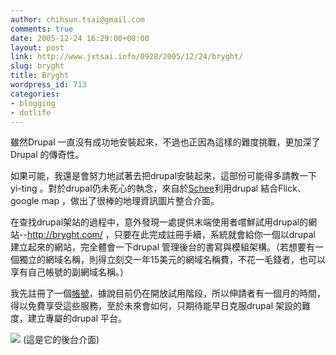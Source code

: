 ```yaml
---
author: chihsun.tsai@gmail.com
comments: true
date: 2005-12-24 16:29:00+00:00
layout: post
link: http://www.jxtsai.info/0928/2005/12/24/bryght/
slug: bryght
title: Bryght
wordpress_id: 713
categories:
- blogging
- dotlife
---
```


雖然Drupal 一直沒有成功地安裝起來，不過也正因為這樣的難度挑戰，更加深了Drupal 的傳奇性。  
  
如果可能，我還是會努力地試著去把drupal安裝起來，這部份可能得多請教一下yi-ting 。對於drupal仍未死心的執念，來自於[Schee](http://blog.schee.info/archives/2005/10/02/2109/)利用drupal 結合Flick、google map ，做出了很棒的地理資訊圖片整合介面。  
  
在查找drupal架站的過程中，意外發現一處提供末端使用者嚐鮮試用drupal的網站--http://bryght.com/ ，只要在此完成註冊手續，系統就會給你一個以drupal 建立起來的網站，完全體會一下drupal 管理後台的書寫與模組架構。（若想要有一個獨立的網域名稱，則得立刻交一年15美元的網域名稱費，不花一毛錢者，也可以享有自己帳號的副網域名稱。）  
  
我先註冊了一個[帳號](http://a5288.bryght.net/)，據說目前仍在開放試用階段，所以伸請者有一個月的時間，得以免費享受這些服務，至於未來會如何，只期待能早日克服drupal 架設的難度，建立專屬的drupal 平台。  
  
![](https://2.bp.blogspot.com/-h_RiT1u5vW4/V4IZjnuvWpI/AAAAAAAAKcI/JH5CTH-_8oc5-T3QVqq9cOKcSdvm-NU6QCLcB/s1600/76500690_2e1f7b5334-300x217.jpg) (這是它的後台介面)  

